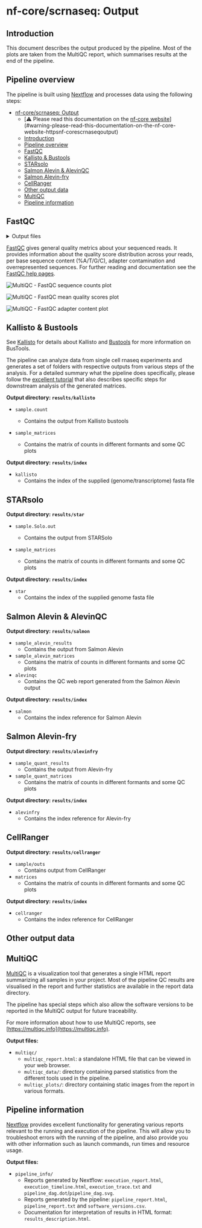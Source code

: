 # nf-core/scrnaseq: Output

## Introduction

This document describes the output produced by the pipeline. Most of the plots are taken from the MultiQC report, which summarises results at the end of the pipeline.

## Pipeline overview

The pipeline is built using [Nextflow](https://www.nextflow.io/)
and processes data using the following steps:

* [nf-core/scrnaseq: Output](#nf-corescrnaseq-output)
    * [:warning: Please read this documentation on the [nf-core website](https://nf-co.re/scrnaseq/output)] (#warning-please-read-this-documentation-on-the-nf-core-website-httpsnf-corescrnaseqoutput)
    * [Introduction](#introduction)
    * [Pipeline overview](#pipeline-overview)
    * [FastQC](#fastqc-results)
    * [Kallisto & Bustools](#kallisto--bustools-results)
    * [STARsolo](#starsolo)
    * [Salmon Alevin & AlevinQC](#salmon-alevin--alevinqc)
    * [Salmon Alevin-fry](#salmon-alevin-fry)
    * [CellRanger](#cellranger)
    * [Other output data](#other-output-data)
    * [MultiQC](#multiqc)
    * [Pipeline information](#pipeline-information)

## FastQC

<details markdown="1">
<summary>Output files</summary>

* `fastqc/`
    * `*_fastqc.html`: FastQC report containing quality metrics.
    * `*_fastqc.zip`: Zip archive containing the FastQC report, tab-delimited data file and plot images.

> **NB:** The FastQC plots in this directory are generated relative to the raw, input reads. They may contain adapter sequence and regions of low quality. 

</details>

[FastQC](http://www.bioinformatics.babraham.ac.uk/projects/fastqc/) gives general quality metrics about your sequenced reads. It provides information about the quality score distribution across your reads, per base sequence content (%A/T/G/C), adapter contamination and overrepresented sequences. For further reading and documentation see the [FastQC help pages](http://www.bioinformatics.babraham.ac.uk/projects/fastqc/Help/).

![MultiQC - FastQC sequence counts plot](images/mqc_fastqc_counts.png)

![MultiQC - FastQC mean quality scores plot](images/mqc_fastqc_quality.png)

![MultiQC - FastQC adapter content plot](images/mqc_fastqc_adapter.png)

## Kallisto & Bustools

See [Kallisto](https://pachterlab.github.io/kallisto/about) for details about Kallisto and [Bustools](https://bustools.github.io/) for more information on BusTools.

The pipeline can analyze data from single cell rnaseq experiments and generates a set of folders with respective outputs from various steps of the analysis. For a detailed summary what the pipeline does specifically, please follow the [excellent tutorial](https://www.kallistobus.tools/getting_started.html) that also describes specific steps for downstream analysis of the generated matrices.

**Output directory: `results/kallisto`**

* `sample.count`
    * Contains the output from Kallisto bustools

* `sample_matrices`
    * Contains the matrix of counts in different formants and some QC plots

**Output directory: `results/index`**

* `kallisto`
    * Contains the index of the supplied (genome/transcriptome) fasta file

## STARsolo

**Output directory: `results/star`**

* `sample.Solo.out`
    * Contains the output from STARSolo

* `sample_matrices`
    * Contains the matrix of counts in different formants and some QC plots

**Output directory: `results/index`**

* `star`
    * Contains the index of the supplied genome fasta file

## Salmon Alevin & AlevinQC

**Output directory: `results/salmon`**

* `sample_alevin_results`
    * Contains the output from Salmon Alevin
* `sample_alevin_matrices`
    * Contains the matrix of counts in different formants and some QC plots
* `alevinqc`
    * Contains the QC web report generated from the Salmon Alevin output

**Output directory: `results/index`**

* `salmon`
    * Contains the index reference for Salmon Alevin

## Salmon Alevin-fry

**Output directory: `results/alevinfry`**

* `sample_quant_results`
    * Contains the output from Alevin-fry
* `sample_quant_matrices`
    * Contains the matrix of counts in different formants and some QC plots

**Output directory: `results/index`**

* `alevinfry`
    * Contains the index reference for Alevin-fry

## CellRanger

**Output directory: `results/cellranger`**

* `sample/outs`
    * Contains output from CellRanger
* `matrices`
    * Contains the matrix of counts in different formants and some QC plots

**Output directory: `results/index`**

* `cellranger`
    * Contains the index reference for CellRanger

## Other output data
  
## MultiQC

[MultiQC](http://multiqc.info) is a visualization tool that generates a single HTML report summarizing all samples in your project. Most of the pipeline QC results are visualised in the report and further statistics are available in the report data directory.

The pipeline has special steps which also allow the software versions to be reported in the MultiQC output for future traceability.

For more information about how to use MultiQC reports, see [https://multiqc.info](https://multiqc.info).

**Output files:**

* `multiqc/`
    * `multiqc_report.html`: a standalone HTML file that can be viewed in your web browser.
    * `multiqc_data/`: directory containing parsed statistics from the different tools used in the pipeline.
    * `multiqc_plots/`: directory containing static images from the report in various formats.

## Pipeline information

[Nextflow](https://www.nextflow.io/docs/latest/tracing.html) provides excellent functionality for generating various reports relevant to the running and execution of the pipeline. This will allow you to troubleshoot errors with the running of the pipeline, and also provide you with other information such as launch commands, run times and resource usage.

**Output files:**

* `pipeline_info/`
    * Reports generated by Nextflow: `execution_report.html`, `execution_timeline.html`, `execution_trace.txt` and `pipeline_dag.dot`/`pipeline_dag.svg`.
    * Reports generated by the pipeline: `pipeline_report.html`, `pipeline_report.txt` and `software_versions.csv`.
    * Documentation for interpretation of results in HTML format: `results_description.html`.
